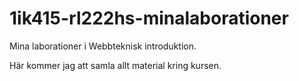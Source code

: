 1ik415-rl222hs-minalaborationer
===============================

Mina laborationer i Webbteknisk introduktion.

Här kommer jag att samla allt material kring kursen.